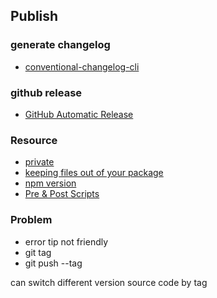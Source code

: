 ## Publish

### generate changelog

* [conventional-changelog-cli](https://github.com/conventional-changelog/conventional-changelog/tree/master/packages/conventional-changelog-cli)

### github release

* [GitHub Automatic Release](https://github.com/marketplace/actions/automatic-releases#github-automatic-releases)

### Resource
* [private](https://docs.npmjs.com/cli/v6/configuring-npm/package-json#private)
* [keeping files out of your package](https://docs.npmjs.com/cli/v8/using-npm/developers#keeping-files-out-of-your-package)
* [npm version](https://docs.npmjs.com/cli/v8/commands/npm-version)
* [Pre & Post Scripts](https://docs.npmjs.com/cli/v6/using-npm/scripts#pre--post-scripts)

### Problem

* error tip not friendly
* git tag
* git push --tag

can switch different version source code by tag
